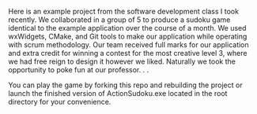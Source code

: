 Here is an example project from the software development class I took recently. We collaborated in a group of 5 to produce a sudoku game identical to the example application over the course of a month. We used wxWidgets, CMake, and Git tools to make our application while operating with scrum methodology. Our team received full marks for our application and extra credit for winning a contest for the most creative level 3, where we had free reign to design it however we liked. Naturally we took the opportunity to poke fun at our professor. . .

You can play the game by forking this repo and rebuilding the project or launch the finished version of ActionSudoku.exe located in the root directory for your convenience.
